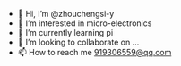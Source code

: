 - 👋 Hi, I’m @zhouchengsi-y
- 👀 I’m interested in micro-electronics
- 🌱 I’m currently learning pi
- 💞️ I’m looking to collaborate on ...
- 📫 How to reach me 919306559@qq.com

<!---
zhouchengsi-y/zhouchengsi-y is a ✨ special ✨ repository because its `README.md` (this file) appears on your GitHub profile.
You can click the Preview link to take a look at your changes.
--->
